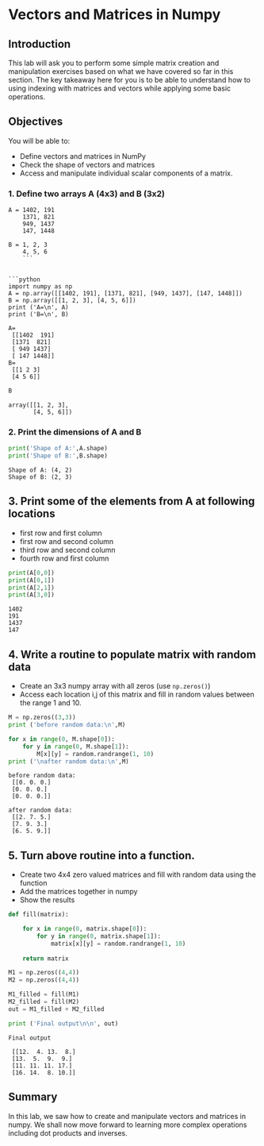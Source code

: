 
# Vectors and Matrices in Numpy 

## Introduction

This lab will ask you to perform some simple matrix creation and manipulation exercises based on what we have covered so far in this section. The key takeaway here for you is to be able to understand how to using indexing with matrices and vectors while applying some basic operations.

## Objectives
You will be able to:
* Define vectors and matrices in NumPy
* Check the shape of vectors and matrices
* Access and manipulate individual scalar components of a matrix. 

### 1. Define two arrays A (4x3) and B (3x2) 
```
A = 1402, 191 
    1371, 821 
    949, 1437
    147, 1448
    
B = 1, 2, 3
    4, 5, 6
    ```


```python
import numpy as np
A = np.array([[1402, 191], [1371, 821], [949, 1437], [147, 1448]])
B = np.array([[1, 2, 3], [4, 5, 6]])
print ('A=\n', A)
print ('B=\n', B)
```

    A=
     [[1402  191]
     [1371  821]
     [ 949 1437]
     [ 147 1448]]
    B=
     [[1 2 3]
     [4 5 6]]



```python
B
```




    array([[1, 2, 3],
           [4, 5, 6]])



### 2. Print the dimensions of A and B 


```python
print('Shape of A:',A.shape)
print('Shape of B:',B.shape)
```

    Shape of A: (4, 2)
    Shape of B: (2, 3)


## 3. Print some of the elements from A at following locations
* first row and first column
* first row and second column
* third row and second column
* fourth row and first column


```python
print(A[0,0])
print(A[0,1])
print(A[2,1])
print(A[3,0])
```

    1402
    191
    1437
    147


## 4. Write a routine to populate matrix with random data
* Create an 3x3 numpy array with all zeros (use `np.zeros()`)
* Access each location i,j of this matrix and fill in random values between the range 1 and 10. 


```python
M = np.zeros((3,3))
print ('before random data:\n',M)

for x in range(0, M.shape[0]):
    for y in range(0, M.shape[1]):
        M[x][y] = random.randrange(1, 10) 
print ('\nafter random data:\n',M)
```

    before random data:
     [[0. 0. 0.]
     [0. 0. 0.]
     [0. 0. 0.]]
    
    after random data:
     [[2. 7. 5.]
     [7. 9. 3.]
     [6. 5. 9.]]


## 5. Turn above routine into a function.
* Create two 4x4 zero valued matrices and fill with random data using the function
* Add the matrices together in numpy 
* Show the results


```python
def fill(matrix):

    for x in range(0, matrix.shape[0]):
        for y in range(0, matrix.shape[1]):
            matrix[x][y] = random.randrange(1, 10)
    
    return matrix

M1 = np.zeros((4,4))
M2 = np.zeros((4,4))

M1_filled = fill(M1)
M2_filled = fill(M2)
out = M1_filled + M2_filled

print ('Final output\n\n', out)
```

    Final output
    
     [[12.  4. 13.  8.]
     [13.  5.  9.  9.]
     [11. 11. 11. 17.]
     [16. 14.  8. 10.]]


## Summary 

In this lab, we saw how to create and manipulate vectors and matrices in numpy. We shall now move forward to learning more complex operations including dot products and inverses. 
